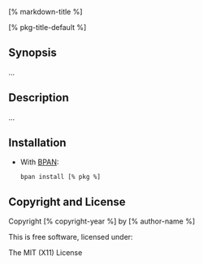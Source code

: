 <!-- Note to author:
  This templated file is just to get you started.
  You'll need to edit it to refelect your desired content.
  You can safely remove these HTML comments.
-->
[% markdown-title %]

[% pkg-title-default %]

## Synopsis

...

## Description

...

## Installation

* With [BPAN](
  https://github.com/bpan-org/bpan#installation):
  ```
  bpan install [% pkg %]
  ```

## Copyright and License

Copyright [% copyright-year %] by [% author-name %]

This is free software, licensed under:

The MIT (X11) License
